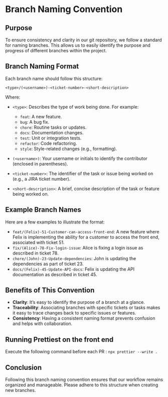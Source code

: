 # Branch Naming Convention

## Purpose
To ensure consistency and clarity in our git repository, we follow a standard for naming branches. This allows us to easily identify the purpose and progress of different branches within the project.

## Branch Naming Format

Each branch name should follow this structure:

```<type>/(<username>)-<ticket-number>-<short-description>```

Where:
- `<type>`: Describes the type of work being done. For example:
    - `feat`: A new feature.
    - `bug`: A bug fix.
    - `chore`: Routine tasks or updates.
    - `docs`: Documentation changes.
    - `test`: Unit or integration tests.
    - `refactor`: Code refactoring.
    - `style`: Style-related changes (e.g., formatting).

- `(<username>)`: Your username or initials to identify the contributor (enclosed in parentheses).

- `<ticket-number>`: The identifier of the task or issue being worked on (e.g., a JIRA ticket number).

- `<short-description>`: A brief, concise description of the task or feature being worked on.

## Example Branch Names

Here are a few examples to illustrate the format:

- `feat/(Felix)-51-Customer-can-access-front-end`: A new feature where Felix is implementing the ability for a customer to access the front end, associated with ticket 51.
- `fix/(Alice)-78-Fix-login-issue`: Alice is fixing a login issue as described in ticket 78.
- `chore/(John)-23-Update-dependencies`: John is updating the dependencies as part of ticket 23.
- `docs/(Felix)-45-Update-API-docs`: Felix is updating the API documentation as described in ticket 45.

## Benefits of This Convention

- **Clarity**: It’s easy to identify the purpose of a branch at a glance.
- **Traceability**: Associating branches with specific tickets or tasks makes it easy to trace changes back to specific issues or features.
- **Consistency**: Having a consistent naming format prevents confusion and helps with collaboration.

## Running Prettiest on the front end
Execute the following command before each PR :
```npx prettier --write .```

## Conclusion

Following this branch naming convention ensures that our workflow remains organized and manageable. Please adhere to this structure when creating new branches.
